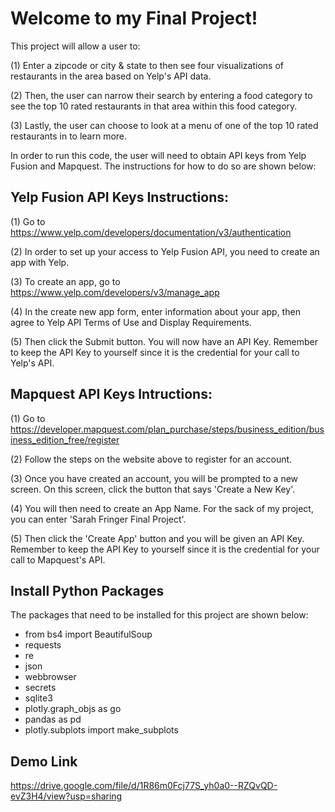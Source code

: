 # Welcome to my Final Project!

This project will allow a user to:

(1) Enter a zipcode or city & state to then see four visualizations of restaurants in the area based on Yelp's API data.

(2) Then, the user can narrow their search by entering a food category to see the top 10 rated restaurants in that area within this food category.

(3) Lastly, the user can choose to look at a menu of one of the top 10 rated restaurants in to learn more.

In order to run this code, the user will need to obtain API keys from Yelp Fusion and Mapquest. The instructions for how to do so are shown below:

## Yelp Fusion API Keys Instructions:

(1) Go to https://www.yelp.com/developers/documentation/v3/authentication

(2) In order to set up your access to Yelp Fusion API, you need to create an app with Yelp.

(3) To create an app, go to https://www.yelp.com/developers/v3/manage_app

(4) In the create new app form, enter information about your app, then agree to Yelp API Terms of Use and Display Requirements. 

(5) Then click the Submit button. You will now have an API Key. Remember to keep the API Key to yourself since it is the credential for your call to Yelp's API.

## Mapquest API Keys Intructions:

(1) Go to https://developer.mapquest.com/plan_purchase/steps/business_edition/business_edition_free/register

(2) Follow the steps on the website above to register for an account.

(3) Once you have created an account, you will be prompted to a new screen. On this screen, click the button that says 'Create a New Key'.

(4) You will then need to create an App Name. For the sack of my project, you can enter 'Sarah Fringer Final Project'.

(5) Then click the 'Create App' button and you will be given an API Key. Remember to keep the API Key to yourself since it is the credential for your call to Mapquest's API.

## Install Python Packages

The packages that need to be installed for this project are shown below:

* from bs4 import BeautifulSoup
* requests
* re
* json
* webbrowser
* secrets
* sqlite3
* plotly.graph_objs as go
* pandas as pd
* plotly.subplots import make_subplots

## Demo Link

https://drive.google.com/file/d/1R86m0Fcj77S_yh0a0--RZQvQD-evZ3H4/view?usp=sharing
